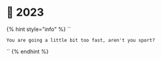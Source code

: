 # 🚧 2023

{% hint style="info" %}
``

`You are going a little bit too fast, aren't you sport?`

``
{% endhint %}

